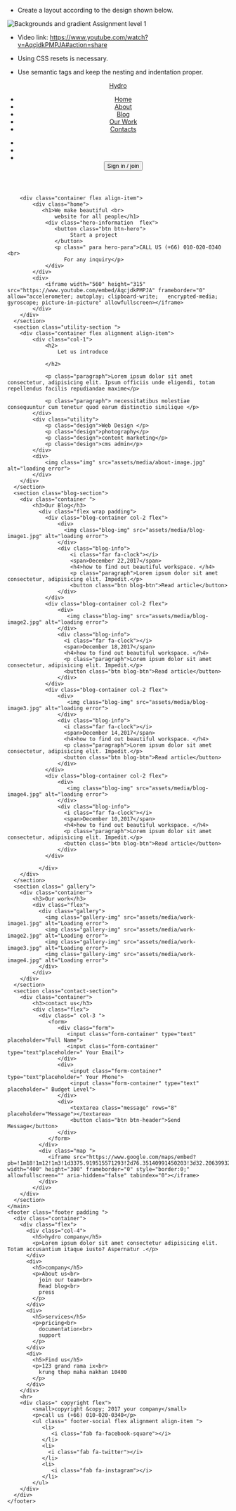 - Create a layout according to the design shown below.

![Backgrounds and gradient Assignment level 1](https://raw.githubusercontent.com/suraj122/AC-STYLE-images/master/adding-media/ex-1.png)

- Video link: https://www.youtube.com/watch?v=AqcjdkPMPJA#action=share

- Using CSS resets is necessary.

- Use semantic tags and keep the nesting and indentation proper.
<!--Content-->
<!DOCTYPE html>
<html lang="en">
 <head>
    <meta charset="UTF-8">
    <title>Document</title>
    <!--CSS-->
    <link rel="stylesheet" href="assets/stylesheet/style.css">
    <!--Font Awesome-->
    <script src="https://kit.fontawesome.com/f98f63fd9d.js" crossorigin="anonymous"></script>
    <!--Google font-->
    <link rel="preconnect" href="https://fonts.gstatic.com">
    <link href="https://fonts.googleapis.com/css2?family=Roboto+Slab:wght@100;200;300;400;500;   600;700;800;900&display=swap" rel="stylesheet">

 </head>
 <body>
    <header class="header">
        <div class="container flex">
            <a class="logo" href="#">Hydro</a>
            <nav class="nav decoration">
                <ul class="flex">
                    <li>
                        <a href="#">Home</a>
                    </li>
                    <li>
                        <a href="#">About</a>
                    </li>
                    <li>
                        <a href="#">Blog</a>
                    </li>
                    <li>
                        <a href="#">Our Work</a>
                    </li>
                    <li>
                        <a href="#">Contacts</a>
                    </li>
                </ul>
            </nav>
            <nav class="social-nav">
                <ul class="flex">
                    <li>
                        <i class="fab fa-facebook-square"></i>
                    </li>
                    <li>
                        <i class="fab fa-twitter"></i>
                    </li>
                    <li>
                        <i class="fab fa-instagram"></i>
                    </li>
                    <button class="btn btn-header">Sign in / join</button>
                </ul>
            </nav>
        </div>
    </header>
    <main>
      <section class="hero">
      
        <div class="container flex align-item">
            <div class="home">
               <h1>We make beautiful <br>
                   website for all people</h1>
                <div class="hero-information  flex">
                   <button class="btn btn-hero">
                        Start a project
                   </button>
                   <p class=" para hero-para">CALL US (+66) 010-020-0340 <br>
                      For any inquiry</p>
                </div>
            </div>
            <div>
                <iframe width="560" height="315" src="https://www.youtube.com/embed/AqcjdkPMPJA" frameborder="0" allow="accelerometer; autoplay; clipboard-write;   encrypted-media; gyroscope; picture-in-picture" allowfullscreen></iframe>
            </div>
        </div>
      </section>
      <section class="utility-section ">
        <div class="container flex alignment align-item">
            <div class="col-1">
                <h2>
                    Let us introduce
                   
                </h2>
               
                <p class="paragraph">Lorem ipsum dolor sit amet consectetur, adipisicing elit. Ipsum officiis unde eligendi, totam repellendus facilis repudiandae maxime</p>

                <p class="paragraph"> necessitatibus molestiae consequuntur cum tenetur quod earum distinctio similique </p>
            </div>
            <div class="utility">
                <p class="design">Web Design </p>
                <p class="design">photography</p>
                <p class="design">content marketing</p>
                <p class="design">cms admin</p>
            </div>
            <div>
                <img class="img" src="assets/media/about-image.jpg" alt="loading error">
            </div>
        </div>
      </section>
      <section class="blog-section">
        <div class="container ">
            <h3>Our Blog</h3>
              <div class="flex wrap padding">
                <div class="blog-container col-2 flex">
                    <div>
                      <img class="blog-img" src="assets/media/blog-image1.jpg" alt="loading error">
                    </div> 
                    <div class="blog-info">
                        <i class="far fa-clock"></i>
                        <span>December 22,2017</span>
                        <h4>how to find out beautiful workspace. </h4>
                        <p class="paragraph">Lorem ipsum dolor sit amet consectetur, adipisicing elit. Impedit.</p>
                        <button class="btn blog-btn">Read article</button>
                    </div>
                </div>
                <div class="blog-container col-2 flex">
                    <div>   
                       <img class="blog-img" src="assets/media/blog-image2.jpg" alt="loading error">
                    </div> 
                    <div class="blog-info">
                      <i class="far fa-clock"></i>
                      <span>December 18,2017</span>
                      <h4>how to find out beautiful workspace. </h4>
                      <p class="paragraph">Lorem ipsum dolor sit amet consectetur, adipisicing elit. Impedit.</p>
                      <button class="btn blog-btn">Read article</button>
                    </div>
                </div>
                <div class="blog-container col-2 flex">
                    <div>   
                       <img class="blog-img" src="assets/media/blog-image3.jpg" alt="loading error">
                    </div> 
                    <div class="blog-info">
                      <i class="far fa-clock"></i>
                      <span>December 14,2017</span>
                      <h4>how to find out beautiful workspace. </h4>
                      <p class="paragraph">Lorem ipsum dolor sit amet consectetur, adipisicing elit. Impedit.</p>
                      <button class="btn blog-btn">Read article</button>
                    </div>
                </div>
                <div class="blog-container col-2 flex">
                    <div>   
                       <img class="blog-img" src="assets/media/blog-image4.jpg" alt="loading error">
                    </div> 
                    <div class="blog-info">
                      <i class="far fa-clock"></i>
                      <span>December 10,2017</span>
                      <h4>how to find out beautiful workspace. </h4>
                      <p class="paragraph">Lorem ipsum dolor sit amet consectetur, adipisicing elit. Impedit.</p>
                      <button class="btn blog-btn">Read article</button>
                    </div>
                </div>
            
              </div>
        </div>
      </section>
      <section class=" gallery">
        <div class="container">
            <h3>Our work</h3>
            <div class="flex">
              <div class="gallery">
                <img class="gallery-img" src="assets/media/work-image1.jpg" alt="Loading error">
                <img class="gallery-img" src="assets/media/work-image2.jpg" alt="Loading error">
                <img class="gallery-img" src="assets/media/work-image3.jpg" alt="Loading error">
                <img class="gallery-img" src="assets/media/work-image4.jpg" alt="Loading error">
              </div>
            </div>
        </div>
      </section>
      <section class="contact-section">
        <div class="container">
            <h3>contact us</h3>
            <div class="flex">
              <div class=" col-3 ">
                 <form>
                    <div class="form">
                       <input class="form-container" type="text" placeholder="Full Name">
                       <input class="form-container" type="text"placeholder=" Your Email">
                    </div>
                    <div>
                        <input class="form-container" type="text"placeholder=" Your Phone">
                        <input class="form-container" type="text" placeholder=" Budget Level">
                    </div>
                    <div>
                        <textarea class="message" rows="8" placeholder="Message"></textarea>
                        <button class="btn btn-header">Send Message</button>
                    </div>
                 </form>
              </div>
              <div class="map ">
                 <iframe src="https://www.google.com/maps/embed?pb=!1m18!1m12!1m3!1d3375.919515571293!2d76.35140991450203!3d32.206399320168714!2m3!1f0!2f0!3f0!3m2!1i1024!2i768!4f13.1!3m3!1m2!1s0x391b530e24726e0d%3A0x71ff0cae0784712d!2sAltCampus%20Services%20Pvt.%20Ltd!5e0!3m2!1sen!2sin!4v1612428808085!5m2!1sen!2sin" width="400" height="300" frameborder="0" style="border:0;" allowfullscreen="" aria-hidden="false" tabindex="0"></iframe>
              </div>
            </div>
        </div>
      </section>
    </main>
    <footer class="footer padding ">
      <div class="container">
        <div class="flex">
          <div class="col-4">
            <h5>hydro company</h5>
            <p>Lorem ipsum dolor sit amet consectetur adipisicing elit. Totam accusantium itaque iusto? Aspernatur .</p>
          </div>
          <div>
            <h5>company</h5>
            <p>About us<br>
              join our team<br>
              Read blog<br>
              press
            </p>
          </div>
          <div>
            <h5>services</h5>
            <p>pricing<br>
              documentation<br>
              support
            </p>
          </div>
          <div>
            <h5>Find us</h5>
            <p>123 grand rama ix<br>
              krung thep maha nakhan 10400
            </p>
          </div>
        </div>
        <hr>
        <div class=" copyright flex">
            <small>copyright &copy; 2017 your company</small>
            <p>call us (+66) 010-020-0340</p>
            <ul class=" footer-social flex alignment align-item ">
               <li>
                  <i class="fab fa-facebook-square"></i>
               </li>
               <li>
                 <i class="fab fa-twitter"></i>
               </li>
               <li>
                  <i class="fab fa-instagram"></i>
               </li>
            </ul>
        </div>
      </div>
    </footer>
  </body>
</html>